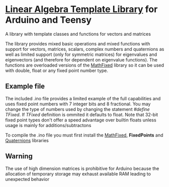 # [Linear Algebra Template Library](https://github.com/halsw/Quaternions) for Arduino and Teensy
A library with template classes and functions for vectors and matrices

The library provides mixed basic operations and mixed functions with support for vectors, matrices, scalars, complex numbers and quaternions as well as limited support (only for symmetric matrices) for eigenvalues and eigenvectors (and therefore for dependent on eigenvalue functions). The functions are overloaded versions of the [MathFixed](https://github.com/halsw/MathFixed) library so it can be used with double, float or any fixed point number type.

## Example file
The included .ino file provides a limited example of the full capabilities and uses fixed point numbers with 7 integer bits and 8 fractional. You may change the type of numbers used by changing the statement *#define TFixed*. If *TFixed* definition is ommited it defaults to float. Note that 32-bit fixed point types don't offer a speed advantage over builtin floats unless usage is mainly for additions/subtractons

To compile the .ino file you must first install the [MathFixed](https://github.com/halsw/MathFixed),  **FixedPoints** and [Quaternions](https://github.com/halsw/Quaternions)  libraries

## Warning
The use of high dimension matrices is prohibitive for Arduino because the allocation of temporary  storage may exhaust available RAM leading to unexpected behavior

 
